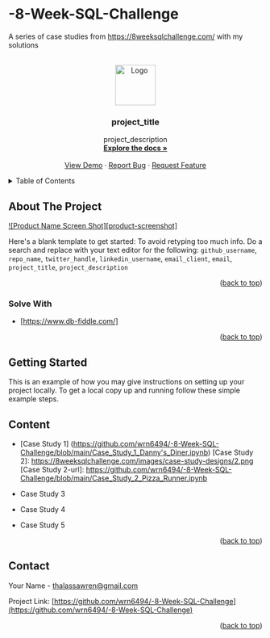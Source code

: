 # -8-Week-SQL-Challenge
A series of case studies from https://8weeksqlchallenge.com/ with my solutions

<!-- PROJECT LOGO -->
<br />
<div align="center">
  <a href="https://github.com/wrn6494/-8-Week-SQL-Challenge">
    <img src="images/logo.png" alt="Logo" width="80" height="80">
  </a>

<h3 align="center">project_title</h3>

  <p align="center">
    project_description
    <br />
    <a href="https://github.com/github_username/repo_name"><strong>Explore the docs »</strong></a>
    <br />
    <br />
    <a href="https://github.com/github_username/repo_name">View Demo</a>
    ·
    <a href="https://github.com/github_username/repo_name/issues">Report Bug</a>
    ·
    <a href="https://github.com/github_username/repo_name/issues">Request Feature</a>
  </p>
</div>



<!-- TABLE OF CONTENTS -->
<details>
  <summary>Table of Contents</summary>
  <ol>
    <li>
      <a href="#about-the-project">About The Project</a>
      <ul>
        <li><a href="#built-with">Built With</a></li>
      </ul>
    </li>
    <li>
      <a href="#getting-started">Getting Started</a>
      <ul>
        <li><a href="#prerequisites">Prerequisites</a></li>
        <li><a href="#installation">Installation</a></li>
      </ul>
    </li>
    <li><a href="#usage">Usage</a></li>
    <li><a href="#roadmap">Roadmap</a></li>
    <li><a href="#contributing">Contributing</a></li>
    <li><a href="#license">License</a></li>
    <li><a href="#contact">Contact</a></li>
    <li><a href="#acknowledgments">Acknowledgments</a></li>
  </ol>
</details>



<!-- ABOUT THE PROJECT -->
## About The Project

[![Product Name Screen Shot][product-screenshot]](https://example.com)

Here's a blank template to get started: To avoid retyping too much info. Do a search and replace with your text editor for the following: `github_username`, `repo_name`, `twitter_handle`, `linkedin_username`, `email_client`, `email`, `project_title`, `project_description`

<p align="right">(<a href="#readme-top">back to top</a>)</p>



### Solve With

* [https://www.db-fiddle.com/]

<p align="right">(<a href="#readme-top">back to top</a>)</p>



<!-- GETTING STARTED -->
## Getting Started

This is an example of how you may give instructions on setting up your project locally.
To get a local copy up and running follow these simple example steps.


<!-- CONTENTS -->
## Content

*  [Case Study 1] (https://github.com/wrn6494/-8-Week-SQL-Challenge/blob/main/Case_Study_1_Danny's_Diner.ipynb)
[Case Study 2]: https://8weeksqlchallenge.com/images/case-study-designs/2.png
[Case Study 2-url]: https://github.com/wrn6494/-8-Week-SQL-Challenge/blob/main/Case_Study_2_Pizza_Runner.ipynb

*  Case Study 3
*  Case Study 4
*  Case Study 5

<p align="right">(<a href="#readme-top">back to top</a>)</p>



<!-- CONTACT -->
## Contact

Your Name  - thalassawren@gmail.com

Project Link: [https://github.com/wrn6494/-8-Week-SQL-Challenge](https://github.com/wrn6494/-8-Week-SQL-Challenge)

<p align="right">(<a href="#readme-top">back to top</a>)</p>

